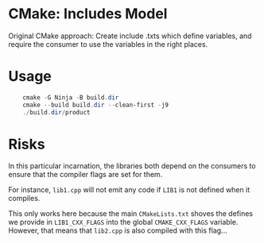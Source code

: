 CMake: Includes Model
=====================

Original CMake approach: Create include .txts which define variables, and require the consumer
to use the variables in the right places.


# Usage

```ps1
	cmake -G Ninja -B build.dir
	cmake --build build.dir --clean-first -j9
	./build.dir/product
```


# Risks

In this particular incarnation, the libraries both depend on the consumers to ensure that the
compiler flags are set for them.

For instance, `lib1.cpp` will not emit any code if `LIB1` is not defined when it compiles.

This only works here because the main `CMakeLists.txt` shoves the defines we provide in
`LIB1_CXX_FLAGS` into the global `CMAKE_CXX_FLAGS` variable. However, that means that `lib2.cpp`
is also compiled with this flag...
